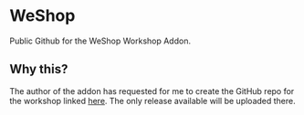 # WeShop
Public Github for the WeShop Workshop Addon.

## Why this?
The author of the addon has requested for me to create the GitHub repo for the workshop linked [here](https://steamcommunity.com/sharedfiles/filedetails/?id=3342435610). The only release available will be uploaded there.
